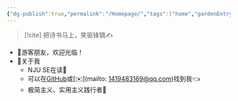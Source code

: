 ```yaml
---
{"dg-publish":true,"permalink":"/Homepage/","tags":["home","gardenEntry"],"noteIcon":"","created":"","updated":""}
---
```


> [!cite] 把诗书马上，笑驱锋镝✍️
- 👋游客朋友，欢迎光临！
- 🤔关于我
	- NJU SE在读📖
	- 可以在[GitHub](https://github.com/XR-Y)或[✉️](mailto: 1419483169@qq.com)找到我👈
	- 极简主义、实用主义践行者🙌